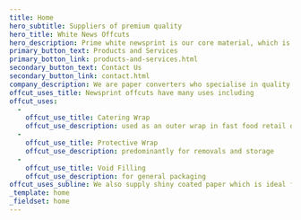```yaml
---
title: Home
hero_subtitle: Suppliers of premium quality
hero_title: White News Offcuts
hero_description: Prime white newsprint is our core material, which is securely wrapped to withstand the rigours of manual handling, in either brown kraft or white plastic.
primary_button_text: Products and Services
primary_botton_link: products-and-services.html
secondary_button_text: Contact Us
secondary_button_link: contact.html
company_description: We are paper converters who specialise in quality white news offcuts, also known as white newsprint, for use in the catering, removal and general packaging industries.
offcut_uses_title: Newsprint offcuts have many uses including
offcut_uses:
  - 
    offcut_use_title: Catering Wrap
    offcut_use_description: used as an outer wrap in fast food retail outlets
  - 
    offcut_use_title: Protective Wrap
    offcut_use_description: predominantly for removals and storage
  - 
    offcut_use_title: Void Filling
    offcut_use_description: for general packaging
offcut_uses_subline: We also supply shiny coated paper which is ideal for kebab outer wrap.
_template: home
_fieldset: home
---
```



